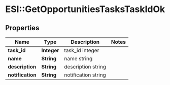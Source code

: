 # ESI::GetOpportunitiesTasksTaskIdOk

## Properties
Name | Type | Description | Notes
------------ | ------------- | ------------- | -------------
**task_id** | **Integer** | task_id integer | 
**name** | **String** | name string | 
**description** | **String** | description string | 
**notification** | **String** | notification string | 


